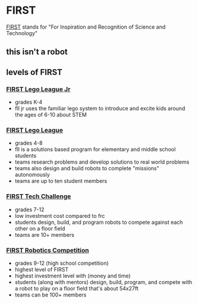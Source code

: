 # FIRST

[FIRST](https://www.firstinspires.org/) stands for "For Inspiration and Recognition of Science and Technology"

## this isn't a robot

<div class="youtube-player" data-id="mtE6Va6oOhU"></div>

## levels of FIRST

### [FIRST Lego League Jr](https://www.firstinspires.org/robotics/flljr)

* grades K-4
* fll jr uses the familiar lego system to introduce and excite kids around the ages of 6-10 about STEM 

### [FIRST Lego League](https://www.firstinspires.org/robotics/fll)

* grades 4-8
* fll is a solutions based program for elementary and middle school students
* teams research problems and develop solutions to real world problems
* teams also design and build robots to complete "missions" autonomously
* teams are up to ten student members


### [FIRST Tech Challenge](https://www.firstinspires.org/robotics/ftc)

* grades 7-12
* low investment cost compared to frc
* students design, build, and program robots to compete against each other on a floor field
* teams are 10+ members

### [FIRST Robotics Competition](https://www.firstinspires.org/robotics/frc)

* grades 9-12 (high school competition)
* highest level of FIRST
* highest investment level with (money and time)
* students (along with mentors) design, build, program, and compete with a robot to play on a floor field that's about 54x27ft
* teams can be 100+ members